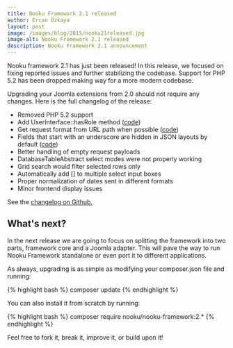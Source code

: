 ```yaml
---
title: Nooku Framework 2.1 released
author: Ercan Özkaya
layout: post
image: /images/blog/2015/nooku21released.jpg
image-alt: Nooku Framework 2.1 released
description: Nooku Framework 2.1 announcement 
---
```


Nooku framework 2.1 has just been released! In this release, we focused on fixing reported issues and further stabilizing the codebase. Support for PHP 5.2 has been dropped making way for a more modern codebase.

<!--more-->

Upgrading your Joomla extensions from 2.0 should not require any changes. Here is the full changelog of the release:

* Removed PHP 5.2 support
* Add UserInterface::hasRole method ([code](https://github.com/nooku/nooku-framework/blob/master/code/libraries/koowa/libraries/user/abstract.php#L135))
* Get request format from URL path when possible ([code](https://github.com/nooku/nooku-framework/blob/master/code/libraries/koowa/libraries/dispatcher/request/abstract.php#L731))
* Fields that start with an underscore are hidden in JSON layouts by default ([code](https://github.com/nooku/nooku-framework/blob/master/code/libraries/koowa/libraries/model/entity/abstract.php#L455))
* Better handling of empty request payloads
* DatabaseTableAbstract select modes were not properly working
* Grid search would filter selected rows only
* Automatically add [] to multiple select input boxes
* Proper normalization of dates sent in different formats
* Minor frontend display issues

See the [changelog on Github.](https://github.com/nooku/nooku-framework/releases/tag/v2.1.0)

## What's next?

In the next release we are going to focus on splitting the framework into two parts, framework core and a Joomla adapter. This will pave the way to run Nooku Framework standalone or even port it to different applications.

As always, upgrading is as simple as modifying your composer.json file and running:
 
{% highlight bash %}
composer update
{% endhighlight %}

You can also install it from scratch by running:

{% highlight bash %}
composer require nooku/nooku-framework:2.*
{% endhighlight %}

Feel free to fork it, break it, improve it, or build upon it!
